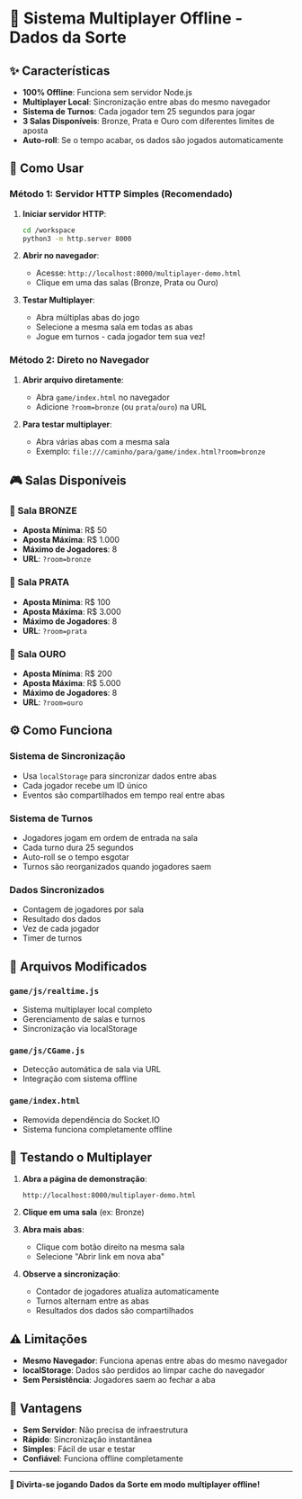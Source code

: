 # 🎲 Sistema Multiplayer Offline - Dados da Sorte

## ✨ Características

- **100% Offline**: Funciona sem servidor Node.js
- **Multiplayer Local**: Sincronização entre abas do mesmo navegador
- **Sistema de Turnos**: Cada jogador tem 25 segundos para jogar
- **3 Salas Disponíveis**: Bronze, Prata e Ouro com diferentes limites de aposta
- **Auto-roll**: Se o tempo acabar, os dados são jogados automaticamente

## 🚀 Como Usar

### Método 1: Servidor HTTP Simples (Recomendado)

1. **Iniciar servidor HTTP**:
   ```bash
   cd /workspace
   python3 -m http.server 8000
   ```

2. **Abrir no navegador**:
   - Acesse: `http://localhost:8000/multiplayer-demo.html`
   - Clique em uma das salas (Bronze, Prata ou Ouro)

3. **Testar Multiplayer**:
   - Abra múltiplas abas do jogo
   - Selecione a mesma sala em todas as abas
   - Jogue em turnos - cada jogador tem sua vez!

### Método 2: Direto no Navegador

1. **Abrir arquivo diretamente**:
   - Abra `game/index.html` no navegador
   - Adicione `?room=bronze` (ou `prata`/`ouro`) na URL

2. **Para testar multiplayer**:
   - Abra várias abas com a mesma sala
   - Exemplo: `file:///caminho/para/game/index.html?room=bronze`

## 🎮 Salas Disponíveis

### 🥉 Sala BRONZE
- **Aposta Mínima**: R$ 50
- **Aposta Máxima**: R$ 1.000
- **Máximo de Jogadores**: 8
- **URL**: `?room=bronze`

### 🥈 Sala PRATA
- **Aposta Mínima**: R$ 100
- **Aposta Máxima**: R$ 3.000
- **Máximo de Jogadores**: 8
- **URL**: `?room=prata`

### 🥇 Sala OURO
- **Aposta Mínima**: R$ 200
- **Aposta Máxima**: R$ 5.000
- **Máximo de Jogadores**: 8
- **URL**: `?room=ouro`

## ⚙️ Como Funciona

### Sistema de Sincronização
- Usa `localStorage` para sincronizar dados entre abas
- Cada jogador recebe um ID único
- Eventos são compartilhados em tempo real entre abas

### Sistema de Turnos
- Jogadores jogam em ordem de entrada na sala
- Cada turno dura 25 segundos
- Auto-roll se o tempo esgotar
- Turnos são reorganizados quando jogadores saem

### Dados Sincronizados
- Contagem de jogadores por sala
- Resultado dos dados
- Vez de cada jogador
- Timer de turnos

## 🔧 Arquivos Modificados

### `game/js/realtime.js`
- Sistema multiplayer local completo
- Gerenciamento de salas e turnos
- Sincronização via localStorage

### `game/js/CGame.js`
- Detecção automática de sala via URL
- Integração com sistema offline

### `game/index.html`
- Removida dependência do Socket.IO
- Sistema funciona completamente offline

## 🎯 Testando o Multiplayer

1. **Abra a página de demonstração**:
   ```
   http://localhost:8000/multiplayer-demo.html
   ```

2. **Clique em uma sala** (ex: Bronze)

3. **Abra mais abas**:
   - Clique com botão direito na mesma sala
   - Selecione "Abrir link em nova aba"

4. **Observe a sincronização**:
   - Contador de jogadores atualiza automaticamente
   - Turnos alternam entre as abas
   - Resultados dos dados são compartilhados

## ⚠️ Limitações

- **Mesmo Navegador**: Funciona apenas entre abas do mesmo navegador
- **localStorage**: Dados são perdidos ao limpar cache do navegador
- **Sem Persistência**: Jogadores saem ao fechar a aba

## 🎉 Vantagens

- **Sem Servidor**: Não precisa de infraestrutura
- **Rápido**: Sincronização instantânea
- **Simples**: Fácil de usar e testar
- **Confiável**: Funciona offline completamente

---

**🎲 Divirta-se jogando Dados da Sorte em modo multiplayer offline!**